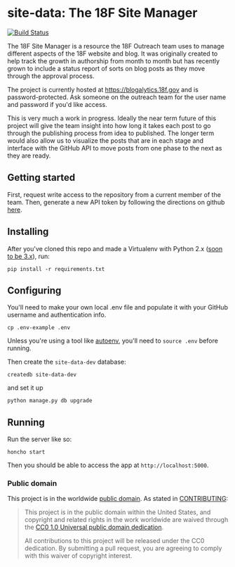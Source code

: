 # site-data: The 18F Site Manager
[![Build
Status](https://travis-ci.org/18F/site-data.svg?branch=master)](https://travis-ci.org/18F/site-data)

The 18F Site Manager is a resource the 18F Outreach team uses to manage different aspects of the 18F website and blog. It was originally created to help track the growth in authorship from month to month but has recently grown to include a status report of sorts on blog posts as they move through the approval process.

The project is currently hosted at https://blogalytics.18f.gov and is password-protected. Ask someone on the outreach team for the user name and password if you'd like access.

This is very much a work in progress. Ideally the near term future of this project will give the team insight into how long it takes each post to go through the publishing process from idea to published. The longer term would also allow us to visualize the posts that are in each stage and interface with the GitHub API to move posts from one phase to the next as they are ready.

## Getting started

First, request write access to the repository from a current member of the team. Then, generate a new API token by following the directions on github [here](https://help.github.com/articles/creating-an-access-token-for-command-line-use/).

## Installing

After you've cloned this repo and made a Virtualenv with Python 2.x ([soon to be 3.x](https://github.com/18F/site-data/issues/2)), run:

    pip install -r requirements.txt

## Configuring

You'll need to make your own local .env file and populate it with your GitHub username and authentication info.

    cp .env-example .env

Unless you're using a tool like [autoenv](https://github.com/kennethreitz/autoenv), you'll need to `source .env`
before running.

Then create the `site-data-dev` database:

    createdb site-data-dev

and set it up

    python manage.py db upgrade

## Running

Run the server like so:

    honcho start

Then you should be able to access the app at `http://localhost:5000`.

### Public domain

This project is in the worldwide [public domain](LICENSE.md). As stated in [CONTRIBUTING](CONTRIBUTING.md):

> This project is in the public domain within the United States, and copyright and related rights in the work worldwide are waived through the [CC0 1.0 Universal public domain dedication](https://creativecommons.org/publicdomain/zero/1.0/).
>
> All contributions to this project will be released under the CC0 dedication. By submitting a pull request, you are agreeing to comply with this waiver of copyright interest.
